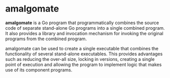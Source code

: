 # amalgomate

**amalgomate** is a Go program that programmatically combines the source code of separate stand-alone Go programs into a
single combined program. It also provides a library and invocation mechanism for invoking the original programs from the
combined program.

amalgomate can be used to create a single executable that combines the functionality of several stand-alone executables.
This provides advantages such as reducing the over-all size, locking in versions, creating a single point of execution
and allowing the program to implement logic that makes use of its component programs.
